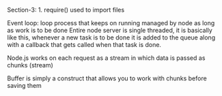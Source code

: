Section-3: 1. require() used to import files

Event loop: loop process that keeps on running managed by node as long as work is to be done
Entire node server is single threaded, it is basically like this, whenever a new task is to be done it is added to the queue along with a callback that gets called when that task is done.

Node.js works on each request as a stream in which data is passed as chunks (stream)

Buffer is simply a construct that allows you to work with chunks before saving them
